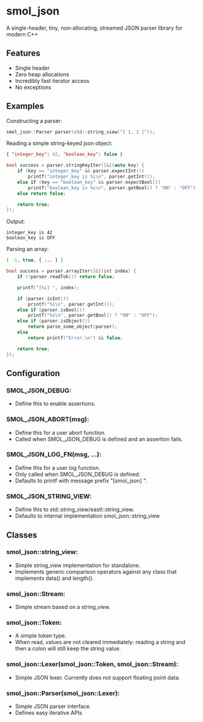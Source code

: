# smol_json
A single-header, tiny, non-allocating, streamed JSON parser library for modern C++

## Features
- Single header
- Zero heap allocations
- Incredibly fast iterator access
- No exceptions

## Examples
Constructing a parser:
```cpp
smol_json::Parser parser(std::string_view("[ 1, 2 ]"));
```
Reading a simple string-keyed json object:
```json
{ "integer_key": 42, "boolean_key": false }
```
```cpp
bool success = parser.stringKeyIter([&](auto key) {
	if (key == "integer_key" && parser.expectInt())
		printf("integer_key is %i\n", parser.getInt());
	else if (key == "boolean_key" && parser.expectBool())
		printf("boolean_key is %s\n", parser.getBool() ? "ON" : "OFF");
	else return false;

	return true;
});
```
Output:
```
integer_key is 42
boolean_key is OFF
```
Parsing an array:
```json
[ -1, true, { ... } ]
```
```cpp
bool success = parser.arrayIter([&](int index) {
	if (!parser.readTok()) return false;

	printf("[%i] ", index);

	if (parser.isInt())
		printf("%i\n", parser.getInt());
	else if (parser.isBool())
		printf("%s\n", parser.getBool() ? "ON" : "OFF");
	else if (parser.isObject())
		return parse_some_object(parser);
	else
		return printf("Error.\n") && false;

	return true;
});
```

## Configuration
### SMOL_JSON_DEBUG:
- Define this to enable assertions.

### SMOL_JSON_ABORT(msg):
- Define this for a user abort function.
- Called when SMOL_JSON_DEBUG is defined and an assertion fails.

### SMOL_JSON_LOG_FN(msg, ...):
- Define this for a user log function.
- Only called when SMOL_JSON_DEBUG is defined.
- Defaults to printf with message prefix "[smol_json] ".

### SMOL_JSON_STRING_VIEW:
- Define this to std::string_view/eastl::string_view.
- Defaults to internal implementation smol_json::string_view

## Classes
### smol_json::string_view:
- Simple string_view implementation for standalone.
- Implements generic comparison operators against any class that implements data() and length().

### smol_json::Stream:
- Simple stream based on a string_view.

### smol_json::Token:
- A simple token type.
- When read, values are not cleared immediately: reading a string and then a colon will still keep the string value.

### smol_json::Lexer(smol_json::Token, smol_json::Stream):
- Simple JSON lexer. Currently does not support floating point data.

### smol_json::Parser(smol_json::Lexer):
- Simple JSON parser interface.
- Defines easy iterative APIs
